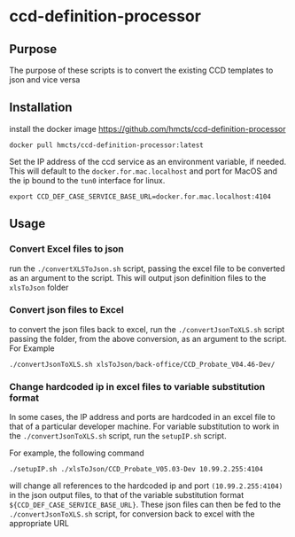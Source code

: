 # ccd-definition-processor

## Purpose

The purpose of these scripts is to convert the existing CCD templates to json and vice versa

## Installation

install the docker image https://github.com/hmcts/ccd-definition-processor  

```docker pull hmcts/ccd-definition-processor:latest```

Set the IP address of the ccd service as an environment variable, if needed. This will default to the `docker.for.mac.localhost` and port for MacOS and the ip bound to the `tun0` interface for linux.

```export CCD_DEF_CASE_SERVICE_BASE_URL=docker.for.mac.localhost:4104```

## Usage

### Convert Excel files to json

run the `./convertXLSToJson.sh` script, passing the excel file to be converted as an argument to the script. This will output json definition files to the `xlsToJson` folder

### Convert json files to Excel

to convert the json files back to excel, run the `./convertJsonToXLS.sh` script passing the folder, from the above conversion, as an argument to the script. For Example

```./convertJsonToXLS.sh xlsToJson/back-office/CCD_Probate_V04.46-Dev/```

### Change hardcoded ip in excel files to variable substitution format

In some cases, the IP address and ports are hardcoded in an excel file to that of a particular developer machine. For variable substitution to work in the `./convertJsonToXLS.sh` script, run the `setupIP.sh` script.

For example, the following command

```./setupIP.sh ./xlsToJson/CCD_Probate_V05.03-Dev 10.99.2.255:4104```

will change all references to the hardcoded ip and port `(10.99.2.255:4104)` in the json output files, to that of the variable substitution format `${CCD_DEF_CASE_SERVICE_BASE_URL}`. These json files can then be fed to the `./convertJsonToXLS.sh` script, for conversion back to excel with the appropriate URL
